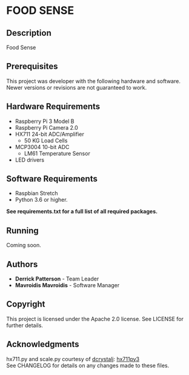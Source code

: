 # FOOD SENSE

## Description

Food Sense 

## Prerequisites

This project was developer with the following hardware and software. Newer versions or revisions are not guaranteed to work.

## Hardware Requirements

* Raspberry Pi 3 Model B
* Raspberry Pi Camera 2.0
* HX711 24-bit ADC/Amplifier
	* 50 KG Load Cells
* MCP3004 10-bit ADC
	* LM61 Temperature Sensor
* LED drivers

## Software Requirements

* Raspbian Stretch
* Python 3.6 or higher.

**See requirements.txt for a full list of all required packages.**

## Running

Coming soon.

## Authors

* **Derrick Patterson** - Team Leader
* **Mavroidis Mavroidis** - Software Manager

## Copyright

This project is licensed under the Apache 2.0 license.
See LICENSE for further details.

## Acknowledgments 

hx711.py and scale.py courtesy of [dcrystalj](https://github.com/dcrystalj): [hx711py3](https://github.com/dcrystalj/hx711py3)<br/>
See CHANGELOG for details on any changes made to these files.
